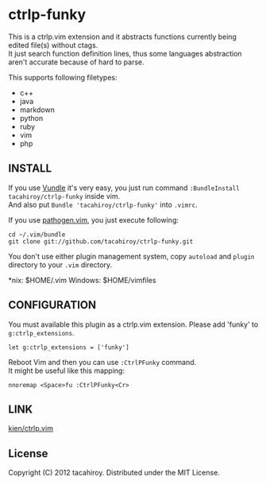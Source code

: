 ctrlp-funky
============

This is a ctrlp.vim extension and it abstracts functions currently being edited file(s) without ctags.  
It just search function definition lines, thus some languages abstraction aren't accurate because of hard to parse.

This supports following filetypes:
* c++
* java
* markdown
* python
* ruby
* vim
* php

INSTALL
----------
If you use [Vundle](https://github.com/gmarik/vundle.git) it's very easy, you just run command `:BundleInstall tacahiroy/ctrlp-funky` inside vim.  
And also put `Bundle 'tacahiroy/ctrlp-funky'` into `.vimrc`.

If you use [pathogen.vim](https://github.com/tpope/vim-pathogen), you just execute following:

    cd ~/.vim/bundle
    git clone git://github.com/tacahiroy/ctrlp-funky.git

You don't use either plugin management system, copy `autoload` and `plugin` directory to your `.vim` directory.

\*nix: $HOME/.vim
Windows: $HOME/vimfiles

CONFIGURATION
----------
You must available this plugin as a ctrlp.vim extension. Please add 'funky' to `g:ctrlp_extensions`.

    let g:ctrlp_extensions = ['funky']

Reboot Vim and then you can use `:CtrlPFunky` command.  
It might be useful like this mapping:

    nnoremap <Space>fu :CtrlPFunky<Cr>

LINK
--------------

[kien/ctrlp.vim](https://github.com/kien/ctrlp.vim)

License
-------

Copyright (C) 2012 tacahiroy. Distributed under the MIT License.

